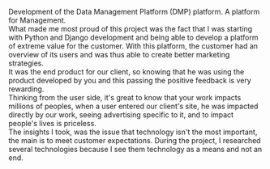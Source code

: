 Development of the Data Management Platform (DMP) platform. A platform for Management.  
What made me most proud of this project was the fact that I was starting with Python and Django development and being able to develop a platform of extreme value for the customer. With this platform, the customer had an overview of its users and was thus able to create better marketing strategies.  
It was the end product for our client, so knowing that he was using the product developed by you and this passing the positive feedback is very rewarding.  
Thinking from the user side, it's great to know that your work impacts millions of peoples,  when a user entered our client's site, he was impacted directly by our work, seeing advertising specific to it, and to impact people's lives is priceless.  
The insights I took, was the issue that technology isn't the most important, the main is to meet customer expectations. During the project, I researched several technologies because I see them technology as a means and not an end.
